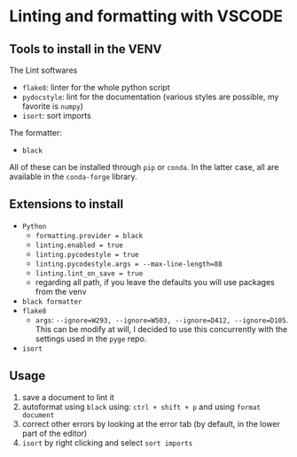 # Linting and formatting with VSCODE

## Tools to install in the VENV
The Lint softwares
- `flake8`: linter for the whole python script
- `pydocstyle`: lint for the documentation (various styles are possible, my favorite is `numpy`)
- `isort`: sort imports

The formatter:
- `black`

All of these can be installed through `pip` or `conda`. In the latter case, all are available in the `conda-forge` library.

## Extensions to install
- `Python`
  - `formatting.provider = black`
  - `linting.enabled = true`
  - `linting.pycodestyle = true`
  - `linting.pycodestyle.args = --max-line-length=88`
  - `linting.lint_on_save = true`
  - regarding all path, if you leave the defaults you will use packages from the venv 
- `black formatter`
- `flake8`
  - `args`: `--ignore=W293, --ignore=W503, --ignore=D412, --ignore=D105`. This can be modify at will, I decided to use this concurrently with the settings used in the `pyge` repo.
- `isort`

## Usage
1. save a document to lint it
2. autoformat using `black` using: `ctrl + shift + p` and using `format document`
3. correct other errors by looking at the error tab (by default, in the lower part of the editor)
4. `isort` by right clicking and select `sort imports`

